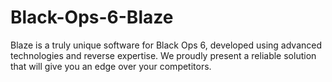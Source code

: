 # Black-Ops-6-Blaze
Blaze is a truly unique software for Black Ops 6, developed using advanced technologies and reverse expertise. We proudly present a reliable solution that will give you an edge over your competitors.
